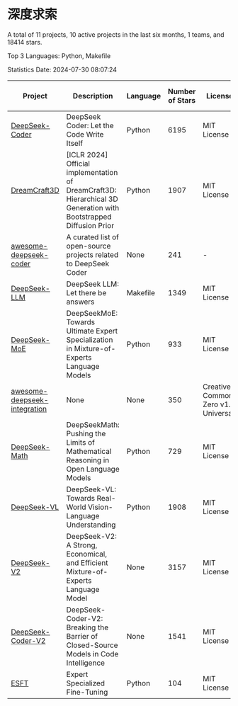 # 深度求索

A total of 11 projects, 10 active projects in the last six months, 1 teams, and 18414 stars.

Top 3 Languages: Python, Makefile

Statistics Date: 2024-07-30 08:07:24

| Project | Description | Language | Number of Stars | License | Creation Date | Last Updated Date | Last Pushed Date |
| --- | --- | --- | --- | --- | --- | --- | --- |
| [DeepSeek-Coder](https://github.com/deepseek-ai/DeepSeek-Coder) | DeepSeek Coder: Let the Code Write Itself | Python | 6195 | MIT License | 2023-10-20 | 2024-07-30 | 2024-05-21 |
| [DreamCraft3D](https://github.com/deepseek-ai/DreamCraft3D) | [ICLR 2024] Official implementation of DreamCraft3D: Hierarchical 3D Generation with Bootstrapped Diffusion Prior | Python | 1907 | MIT License | 2023-10-23 | 2024-07-30 | 2024-06-09 |
| [awesome-deepseek-coder](https://github.com/deepseek-ai/awesome-deepseek-coder) | A curated list of open-source projects related to DeepSeek Coder | None | 241 | - | 2023-11-06 | 2024-07-30 | 2024-04-03 |
| [DeepSeek-LLM](https://github.com/deepseek-ai/DeepSeek-LLM) | DeepSeek LLM: Let there be answers | Makefile | 1349 | MIT License | 2023-11-29 | 2024-07-29 | 2024-02-04 |
| [DeepSeek-MoE](https://github.com/deepseek-ai/DeepSeek-MoE) | DeepSeekMoE: Towards Ultimate Expert Specialization in Mixture-of-Experts Language Models | Python | 933 | MIT License | 2024-01-02 | 2024-07-27 | 2024-01-16 |
| [awesome-deepseek-integration](https://github.com/deepseek-ai/awesome-deepseek-integration) | None | None | 350 | Creative Commons Zero v1.0 Universal | 2024-01-11 | 2024-07-30 | 2024-07-29 |
| [DeepSeek-Math](https://github.com/deepseek-ai/DeepSeek-Math) | DeepSeekMath: Pushing the Limits of Mathematical Reasoning in Open Language Models | Python | 729 | MIT License | 2024-02-05 | 2024-07-29 | 2024-04-15 |
| [DeepSeek-VL](https://github.com/deepseek-ai/DeepSeek-VL) | DeepSeek-VL: Towards Real-World Vision-Language Understanding | Python | 1908 | MIT License | 2024-03-07 | 2024-07-30 | 2024-04-24 |
| [DeepSeek-V2](https://github.com/deepseek-ai/DeepSeek-V2) | DeepSeek-V2: A Strong, Economical, and Efficient Mixture-of-Experts Language Model | None | 3157 | MIT License | 2024-04-22 | 2024-07-30 | 2024-06-26 |
| [DeepSeek-Coder-V2](https://github.com/deepseek-ai/DeepSeek-Coder-V2) | DeepSeek-Coder-V2: Breaking the Barrier of Closed-Source Models in Code Intelligence | None | 1541 | MIT License | 2024-06-14 | 2024-07-30 | 2024-07-03 |
| [ESFT](https://github.com/deepseek-ai/ESFT) | Expert Specialized Fine-Tuning | Python | 104 | MIT License | 2024-07-04 | 2024-07-26 | 2024-07-11 |
